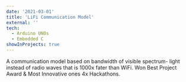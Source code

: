 ```yaml
---
date: '2021-03-01'
title: 'LiFi Communication Model'
external: ''
tech:
  - Arduino UNOs
  - Embedded C
showInProjects: true
---
```

A communication model based on bandwidth of visible spectrum- light instead of radio waves that is 1000x fater than WiFi.
Won Best Project Award & Most Innovative ones 4x Hackathons.
